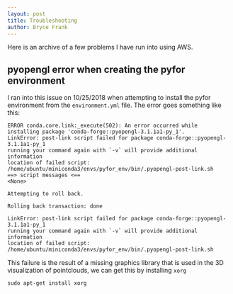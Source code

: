 ```yaml
---
layout: post
title: Troubleshooting
author: Bryce Frank
---
```


Here is an archive of a few problems I have run into using AWS.

## pyopengl error when creating the pyfor environment

I ran into this issue on 10/25/2018 when attempting to install the pyfor environment from the `environment.yml` file. The error goes something like this:

```{python}
ERROR conda.core.link:_execute(502): An error occurred while installing package 'conda-forge::pyopengl-3.1.1a1-py_1'.
LinkError: post-link script failed for package conda-forge::pyopengl-3.1.1a1-py_1
running your command again with `-v` will provide additional information
location of failed script: /home/ubuntu/miniconda3/envs/pyfor_env/bin/.pyopengl-post-link.sh
==> script messages <==
<None>

Attempting to roll back.

Rolling back transaction: done

LinkError: post-link script failed for package conda-forge::pyopengl-3.1.1a1-py_1
running your command again with `-v` will provide additional information
location of failed script: /home/ubuntu/miniconda3/envs/pyfor_env/bin/.pyopengl-post-link.sh
```

This failure is the result of a missing graphics library that is used in the 3D visualization of pointclouds, we can get this by installing `xorg`

```{bash}
sudo apt-get install xorg
```
